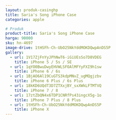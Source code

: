 ```yaml
---
layout: produk-casinghp
title: Saria's Song iPhone Case
categories: apple

# Produk
product-title: Saria's Song iPhone Case
harga: 90000
sku: hn-4697
image-drive: 1tHSFh-Ch-UbO25NkYddMOKDQwpAnDS5P
gallery:
  - url: 1V17ZjFnYyJPhNwT6-iGiUEsSo7D8VDEG
    title: iPhone 5 / 5s / SE
  - url: 1qYO0BwuDwyEHVWLSFOAlMFYyFXI9h1sw
    title: iPhone 6 / 6s
  - url: 1BjAO6Al19CuGTS3kdpMNvZ_ugMQgjzbv
    title: iPhone 6 Plus / 6s Plus
  - url: 18kKD6UQdT3D7ZTXxjBY_sxXWkLFTMTVQ
    title: iPhone 7 / 8
  - url: 17ztZbQN4x6TDP1CNRfPs43ingcX5g-1o
    title: iPhone 7 Plus / 8 Plus
  - url: 1tHSFh-Ch-UbO25NkYddMOKDQwpAnDS5P
    title: iPhone X
---
```

